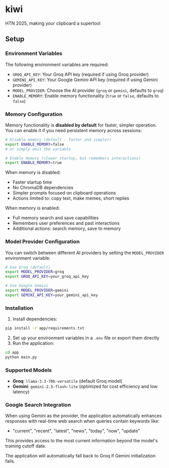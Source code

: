 # kiwi

HTN 2025, making your clipboard a supertool

## Setup

### Environment Variables

The following environment variables are required:

- `GROQ_API_KEY`: Your Groq API key (required if using Groq provider)
- `GEMINI_API_KEY`: Your Google Gemini API key (required if using Gemini provider)
- `MODEL_PROVIDER`: Choose the AI provider (`groq` or `gemini`, defaults to `groq`)
- `ENABLE_MEMORY`: Enable memory functionality (`true` or `false`, defaults to `false`)

### Memory Configuration

Memory functionality is **disabled by default** for faster, simpler operation. You can enable it if you need persistent memory across sessions:

```bash
# Disable memory (default - faster and simpler)
export ENABLE_MEMORY=false
# or simply omit the variable

# Enable memory (slower startup, but remembers interactions)
export ENABLE_MEMORY=true
```

When memory is disabled:

- Faster startup time
- No ChromaDB dependencies
- Simpler prompts focused on clipboard operations
- Actions limited to: copy text, make memes, short replies

When memory is enabled:

- Full memory search and save capabilities
- Remembers user preferences and past interactions
- Additional actions: search memory, save to memory

### Model Provider Configuration

You can switch between different AI providers by setting the `MODEL_PROVIDER` environment variable:

```bash
# Use Groq (default)
export MODEL_PROVIDER=groq
export GROQ_API_KEY=your_groq_api_key

# Use Google Gemini
export MODEL_PROVIDER=gemini
export GEMINI_API_KEY=your_gemini_api_key
```

### Installation

1. Install dependencies:

```bash
pip install -r app/requirements.txt
```

2. Set up your environment variables in a `.env` file or export them directly
3. Run the application:

```bash
cd app
python main.py
```

### Supported Models

- **Groq**: `llama-3.3-70b-versatile` (default Groq model)
- **Gemini**: `gemini-2.5-flash-lite` (optimized for cost efficiency and low latency)

### Google Search Integration

When using Gemini as the provider, the application automatically enhances responses with real-time web search when queries contain keywords like:

- "current", "recent", "latest", "news", "today", "now", "update"

This provides access to the most current information beyond the model's training cutoff date.

The application will automatically fall back to Groq if Gemini initialization fails.
